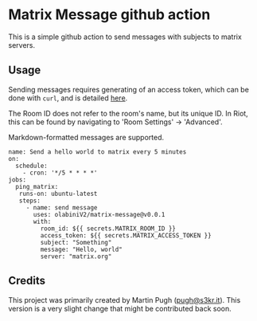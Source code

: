 # Matrix Message github action

This is a simple github action to send messages with subjects to matrix servers.

## Usage

Sending messages requires generating of an access token, which can be done with
`curl`, and is detailed [here](https://matrix.org/docs/guides/client-server-api/).

The Room ID does not refer to the room's name, but its unique ID. In Riot, this
can be found by navigating to 'Room Settings' -> 'Advanced'.

Markdown-formatted messages are supported.

```workflow
name: Send a hello world to matrix every 5 minutes
on:
  schedule:
    - cron: '*/5 * * * *'
jobs:
  ping_matrix:
   runs-on: ubuntu-latest
   steps:
     - name: send message
       uses: olabiniV2/matrix-message@v0.0.1
       with:
         room_id: ${{ secrets.MATRIX_ROOM_ID }}
         access_token: ${{ secrets.MATRIX_ACCESS_TOKEN }}
         subject: "Something"
         message: "Hello, world"
         server: "matrix.org"
```


## Credits

This project was primarily created by Martin Pugh (pugh@s3kr.it). This version is a very slight change that might be
contributed back soon.
